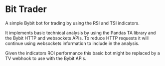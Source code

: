 # Bit Trader

A simple Bybit bot for trading by using the RSI and TSI indicators. 

It implements basic technical analysis by using the Pandas TA library and the Bybit HTTP and websockets APIs. To
reduce HTTP requests it will continue using websockets information to include in the analysis.

Given the indicators ROI performance this basic bot might be replaced by a TV webhook to use with the Bybit APIs.